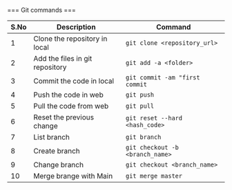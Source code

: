 
=== Git commands ===

| S.No | Description                     | Command                         |
|------|---------------------------------|---------------------------------|
| 1    | Clone the repository in local   | `git clone <repository_url> `   |
| 2    | Add the files in git repository | `git add -a <folder>`           |
| 3    | Commit the code in local        | `git commit -am "first commit`  |
| 4    | Push the code in web            | `git push`                      |
| 5    | Pull the code from web          | `git pull`                      |
| 6    | Reset the previous change       | `git reset --hard <hash_code>`  |
| 7    | List branch                     | `git branch`                    |
| 8    | Create branch                   | `git checkout -b <branch_name>` |
| 9    | Change branch                   | `git checkout <branch_name>`    |
| 10   | Merge brange with Main          | `git merge master`              |

